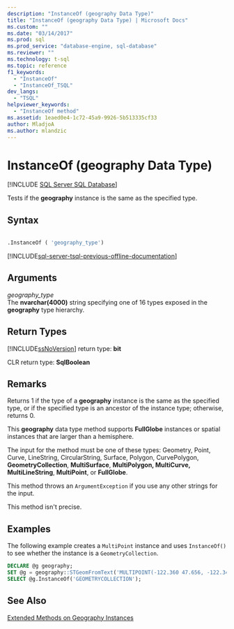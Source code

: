 ```yaml
---
description: "InstanceOf (geography Data Type)"
title: "InstanceOf (geography Data Type) | Microsoft Docs"
ms.custom: ""
ms.date: "03/14/2017"
ms.prod: sql
ms.prod_service: "database-engine, sql-database"
ms.reviewer: ""
ms.technology: t-sql
ms.topic: reference
f1_keywords: 
  - "InstanceOf"
  - "InstanceOf_TSQL"
dev_langs: 
  - "TSQL"
helpviewer_keywords: 
  - "InstanceOf method"
ms.assetid: 1eaed0e4-1c72-45a9-9926-5b513335cf33
author: MladjoA
ms.author: mlandzic 
---
```

# InstanceOf (geography Data Type)
[!INCLUDE [SQL Server SQL Database](../../includes/applies-to-version/sql-asdb.md)]

Tests if the **geography** instance is the same as the specified type.  
  
## Syntax  
  
```sql  
  
.InstanceOf ( 'geography_type')  
```  
  
[!INCLUDE[sql-server-tsql-previous-offline-documentation](../../includes/sql-server-tsql-previous-offline-documentation.md)]

## Arguments
*geography_type*  
The **nvarchar(4000)** string specifying one of 16 types exposed in the **geography** type hierarchy.  
  
## Return Types  
[!INCLUDE[ssNoVersion](../../includes/ssnoversion-md.md)] return type: **bit**  
  
CLR return type: **SqlBoolean**  
  
## Remarks  
Returns 1 if the type of a **geography** instance is the same as the specified type, or if the specified type is an ancestor of the instance type; otherwise, returns 0.  
  
This **geography** data type method supports **FullGlobe** instances or spatial instances that are larger than a hemisphere.  
  
The input for the method must be one of these types: Geometry, Point, Curve, LineString, CircularString, Surface, Polygon, CurvePolygon, **GeometryCollection**, **MultiSurface**, **MultiPolygon, MultiCurve, MultiLineString**, **MultiPoint**, or **FullGlobe**.  
  
This method throws an `ArgumentException` if you use any other strings for the input.  
  
This method isn't precise.  
  
## Examples  
The following example creates a `MultiPoint` instance and uses `InstanceOf()` to see whether the instance is a `GeometryCollection`.  
  
```sql  
DECLARE @g geography;  
SET @g = geography::STGeomFromText('MULTIPOINT(-122.360 47.656, -122.343 47.656)', 4326);  
SELECT @g.InstanceOf('GEOMETRYCOLLECTION');  
```  
  
## See Also  
 [Extended Methods on Geography Instances](../../t-sql/spatial-geography/extended-methods-on-geography-instances.md)  
  
  
